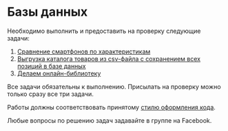 Базы данных
===

Необходимо выполнить и предоставить на проверку следующие задачи:

1. [Сравнение смартфонов по характеристикам](./phone_comparison/)
2. [Выгрузка каталога товаров из csv-файла с сохранением всех позиций в базе данных](./work_with_database/)
3. [Делаем онлайн-библиотеку](./models_list_displaying/)

Все задачи обязательны к выполнению. Присылать на проверку можно только сразу все три задачи.

Работы должны соответствовать
принятому [стилю оформления кода](https://github.com/netology-code/codestyle/tree/master/python).

Любые вопросы по решению задач задавайте в группе на Facebook.